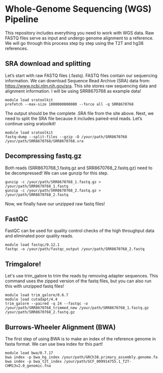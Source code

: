 # Whole-Genome Sequencing (WGS) Pipeline

This repository includes everything you need to work with WGS data. Raw FASTQ files serve as input and undergo genome alignment to a reference. We will go through this process step by step using the T2T and hg38 references.

## SRA download and splitting
Let’s start with raw FASTQ files (.fastq). FASTQ files contain our sequencing information. We can download Sequence Read Archive (SRA) data from: https://www.ncbi.nlm.nih.gov/sra. This site stores raw sequencing data and alignment information. I will be using SRR8670768 as example data!

```
module load sratoolkit
prefetch --max-size 1000000000000 --force all -q SRR8670768
```

The output should be the complete .SRA file from the site above. Next, we need to split the SRA file because it includes paired-end reads. Let’s continue using sratoolkit! 

```
module load sratoolkit
fastq-dump --split-files --gzip -O /your/path/SRR8670768 /your/path/SRR8670768/SRR8670768.sra
```

## Decompressing fastq.gz

Both reads (SRR8670768_1.fastq.gz and SRR8670768_2.fastq.gz) need to be decompressed! We can use gunzip for this step.

```
gunzip -c /your/path/SRR8670768_1.fastq.gz > /your/path/SRR8670768_1.fastq
gunzip -c /your/path/SRR8670768_2.fastq.gz > /your/path/SRR8670768_2.fastq
```

Now, we finally have our unzipped raw fastq files!

## FastQC

FastQC can be used for quality control checks of the high throughput data and eliminated poor quality reads.

```
module load fastqc/0.12.1
fastqc -o /your/path/fastqc_output /your/path/SRR8670768_2.fastq
```

## Trimgalore!

Let's use trim_galore to trim the reads by removing adapter sequences. This command uses the zipped version of the fastq files, but you can also run this with unzipped fastq files!

```
module load trim_galore/0.6.7
module load cutadapt/4.4
trim_galore --paired -q 24 --fastqc -o /your/path/SRR8670768_trimmed_new /your/path/SRR8670768_1.fastq.gz /your/path/SRR8670768_2.fastq.gz
```

## Burrows-Wheeler Alignment (BWA)

The first step of using BWA is to make an index of the reference genome in fasta format. We can use bwa index for this part!

```
module load bwa/0.7.17
bwa index -p bwa_hg_index /your/path/GRCh38.primary_assembly.genome.fa
bwa index -p bwa_t2t_index /your/path/GCF_009914755.1_T2T-CHM13v2.0_genomic.fna
```



